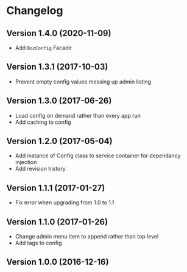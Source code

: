 # Changelog

## Version 1.4.0 (2020-11-09)
- Add `BozConfig` Facade

## Version 1.3.1 (2017-10-03)
- Prevent empty config values messing up admin listing

## Version 1.3.0 (2017-06-26)
- Load config on demand rather than every app run
- Add caching to config

## Version 1.2.0 (2017-05-04)
- Add instance of Config class to service container for dependancy injection
- Add revision history

## Version 1.1.1 (2017-01-27)
- Fix error when upgrading from 1.0 to 1.1

## Version 1.1.0 (2017-01-26)
- Change admin menu item to append rather than top level
- Add tags to config

## Version 1.0.0 (2016-12-16)
